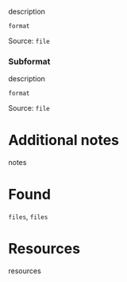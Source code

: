 description
```
format
```
Source: `file`

### Subformat
description
```
format
```
Source: `file`

# Additional notes
notes

# Found
`files`, `files`

# Resources
resources

